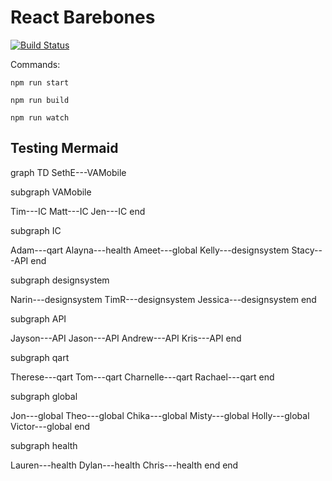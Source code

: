 # React Barebones

[![Build Status][cli-img]][cli-url]

Commands:

`npm run start`

`npm run build`

`npm run watch`

[cli-img]: https://travis-ci.org/timwright12/barebones-react.svg?branch=master
[cli-url]: https://travis-ci.org/timwright12/barebones-react

## Testing Mermaid

graph TD
  SethE---VAMobile

  subgraph VAMobile
  
  Tim---IC
  Matt---IC
  Jen---IC
  end

  subgraph IC
  
  Adam---qart
  Alayna---health
  Ameet---global
  Kelly---designsystem
  Stacy---API
  end

  subgraph designsystem
  
  Narin---designsystem
  TimR---designsystem
  Jessica---designsystem
  end

  subgraph API
  
  Jayson---API
  Jason---API
  Andrew---API
  Kris---API
  end

  subgraph qart
  
  Therese---qart
  Tom---qart
  Charnelle---qart
  Rachael---qart
  end

  subgraph global
  
  Jon---global
  Theo---global
  Chika---global
  Misty---global
  Holly---global
  Victor---global
  end

  subgraph health
  
  Lauren---health
  Dylan---health
  Chris---health
  end
  end

